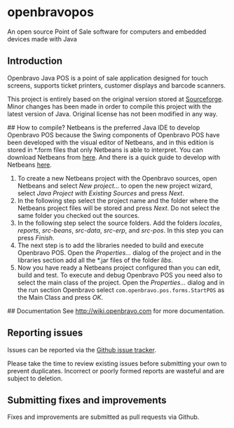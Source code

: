 # openbravopos
An open source Point of Sale software for computers and embedded devices made with Java

## Introduction
Openbravo Java POS is a point of sale application designed for touch screens, supports ticket printers, customer displays and barcode scanners.

This project is entirely based on the original version stored at [Sourceforge]( https://sourceforge.net/projects/openbravopos/). Minor changes has been made in order to compile this project with the latest version of Java. Original license has not been modified in any way.

## How to compile?
Netbeans is the preferred Java IDE to develop Openbravo POS because the Swing components of Openbravo POS have been developed with the visual editor of Netbeans, and in this edition is stored in *.form files that only Netbeans is able to interpret.
You can download Netbeans from [here](http://www.netbeans.org). And there is a quick guide to develop with Netbeans [here](http://www.netbeans.org/kb/60/java/quickstart.html).

1. To create a new Netbeans project with the Openbravo sources, open Netbeans and select _New project..._ to open the new project wizard, select _Java Project with Existing Sources_ and press _Next_.
2. In the following step select the project name and the folder where the Netbeans project files will be stored and press _Next_. Do not select the same folder you checked out the sources.
3. In the following step select the source folders. Add the folders _locales_, _reports_, _src-beans_, _src-data_, _src-erp_, and _src-pos_. In this step you can press _Finish_.
4. The next step is to add the libraries needed to build and execute Openbravo POS. Open the _Properties..._ dialog of the project and in the libraries section add all the *.jar files of the folder _libs_.
5. Now you have ready a Netbeans project configured than you can edit, build and test. To execute and debug Openbravo POS you need also to select the main class of the project. Open the _Properties..._ dialog and in the run section Openbravo select `com.openbravo.pos.forms.StartPOS` as the Main Class and press _OK_.

## Documentation
See http://wiki.openbravo.com for more documentation.

## Reporting issues
Issues can be reported via the [Github issue tracker](https://github.com/iMartinezMateu/openbravo-pos/issues). 

Please take the time to review existing issues before submitting your own to prevent duplicates. Incorrect or poorly formed reports are wasteful and are subject to deletion.

## Submitting fixes and improvements
Fixes and improvements are submitted as pull requests via Github. 

